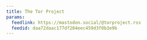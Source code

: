 ```yaml
---
title: The Tor Project
params:
  feedlink: https://mastodon.social/@torproject.rss
  feedid: daa72daac177df204eec459d3f0b3e9b
---
```

